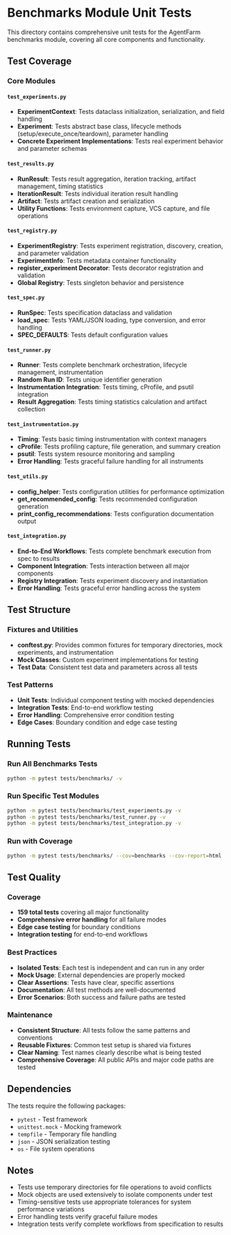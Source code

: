 # Benchmarks Module Unit Tests

This directory contains comprehensive unit tests for the AgentFarm benchmarks module, covering all core components and functionality.

## Test Coverage

### Core Modules

#### `test_experiments.py`
- **ExperimentContext**: Tests dataclass initialization, serialization, and field handling
- **Experiment**: Tests abstract base class, lifecycle methods (setup/execute_once/teardown), parameter handling
- **Concrete Experiment Implementations**: Tests real experiment behavior and parameter schemas

#### `test_results.py`
- **RunResult**: Tests result aggregation, iteration tracking, artifact management, timing statistics
- **IterationResult**: Tests individual iteration result handling
- **Artifact**: Tests artifact creation and serialization
- **Utility Functions**: Tests environment capture, VCS capture, and file operations

#### `test_registry.py`
- **ExperimentRegistry**: Tests experiment registration, discovery, creation, and parameter validation
- **ExperimentInfo**: Tests metadata container functionality
- **register_experiment Decorator**: Tests decorator registration and validation
- **Global Registry**: Tests singleton behavior and persistence

#### `test_spec.py`
- **RunSpec**: Tests specification dataclass and validation
- **load_spec**: Tests YAML/JSON loading, type conversion, and error handling
- **SPEC_DEFAULTS**: Tests default configuration values

#### `test_runner.py`
- **Runner**: Tests complete benchmark orchestration, lifecycle management, instrumentation
- **Random Run ID**: Tests unique identifier generation
- **Instrumentation Integration**: Tests timing, cProfile, and psutil integration
- **Result Aggregation**: Tests timing statistics calculation and artifact collection

#### `test_instrumentation.py`
- **Timing**: Tests basic timing instrumentation with context managers
- **cProfile**: Tests profiling capture, file generation, and summary creation
- **psutil**: Tests system resource monitoring and sampling
- **Error Handling**: Tests graceful failure handling for all instruments

#### `test_utils.py`
- **config_helper**: Tests configuration utilities for performance optimization
- **get_recommended_config**: Tests recommended configuration generation
- **print_config_recommendations**: Tests configuration documentation output

#### `test_integration.py`
- **End-to-End Workflows**: Tests complete benchmark execution from spec to results
- **Component Integration**: Tests interaction between all major components
- **Registry Integration**: Tests experiment discovery and instantiation
- **Error Handling**: Tests graceful error handling across the system

## Test Structure

### Fixtures and Utilities
- **conftest.py**: Provides common fixtures for temporary directories, mock experiments, and instrumentation
- **Mock Classes**: Custom experiment implementations for testing
- **Test Data**: Consistent test data and parameters across all tests

### Test Patterns
- **Unit Tests**: Individual component testing with mocked dependencies
- **Integration Tests**: End-to-end workflow testing
- **Error Handling**: Comprehensive error condition testing
- **Edge Cases**: Boundary condition and edge case testing

## Running Tests

### Run All Benchmarks Tests
```bash
python -m pytest tests/benchmarks/ -v
```

### Run Specific Test Modules
```bash
python -m pytest tests/benchmarks/test_experiments.py -v
python -m pytest tests/benchmarks/test_runner.py -v
python -m pytest tests/benchmarks/test_integration.py -v
```

### Run with Coverage
```bash
python -m pytest tests/benchmarks/ --cov=benchmarks --cov-report=html
```

## Test Quality

### Coverage
- **159 total tests** covering all major functionality
- **Comprehensive error handling** for all failure modes
- **Edge case testing** for boundary conditions
- **Integration testing** for end-to-end workflows

### Best Practices
- **Isolated Tests**: Each test is independent and can run in any order
- **Mock Usage**: External dependencies are properly mocked
- **Clear Assertions**: Tests have clear, specific assertions
- **Documentation**: All test methods are well-documented
- **Error Scenarios**: Both success and failure paths are tested

### Maintenance
- **Consistent Structure**: All tests follow the same patterns and conventions
- **Reusable Fixtures**: Common test setup is shared via fixtures
- **Clear Naming**: Test names clearly describe what is being tested
- **Comprehensive Coverage**: All public APIs and major code paths are tested

## Dependencies

The tests require the following packages:
- `pytest` - Test framework
- `unittest.mock` - Mocking framework
- `tempfile` - Temporary file handling
- `json` - JSON serialization testing
- `os` - File system operations

## Notes

- Tests use temporary directories for file operations to avoid conflicts
- Mock objects are used extensively to isolate components under test
- Timing-sensitive tests use appropriate tolerances for system performance variations
- Error handling tests verify graceful failure modes
- Integration tests verify complete workflows from specification to results
